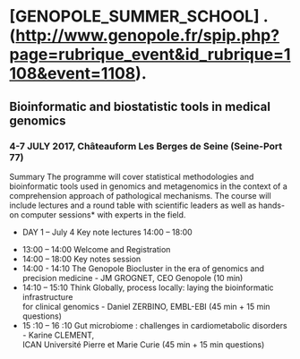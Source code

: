 # [GENOPOLE_SUMMER_SCHOOL] .(http://www.genopole.fr/spip.php?page=rubrique_event&id_rubrique=1108&event=1108).
## Bioinformatic	and	biostatistic	tools in	medical	genomics
### 4-7	JULY	2017,	Châteauform	Les	Berges	de	Seine (Seine-Port	77)
Summary
The	programme	will	cover	statistical	methodologies	and	bioinformatic	tools	used	in genomics	and	metagenomics
in	the	context	of	a	comprehension	approach	of	pathological	mechanisms.	
The	course	will	include	lectures	and	a	round	table	with	scientific	leaders	as	well	as hands-on	computer	sessions*
with	experts	in	the	field.

+ DAY	1 – July	4
Key	note	lectures 14:00 – 18:00 
- 13:00	– 14:00 Welcome	and	Registration
- 14:00 – 18:00 Key	notes	session
- 14:00 - 14:10	The	Genopole	Biocluster	in	the	era	of	genomics	and precision medicine - JM	
GROGNET,	CEO	Genopole (10	min)
- 14:10 – 15:10 Think	Globally,	process	locally:	laying	the	bioinformatic	infrastructure	
for	clinical	genomics	- Daniel	ZERBINO,	EMBL-EBI (45	min	+	15	min	questions)
- 15 :10	– 16 :10	Gut	microbiome : challenges	in	cardiometabolic	disorders - Karine	CLEMENT,	
ICAN Université	Pierre	et	Marie	Curie (45	min	+	15	min	questions)
